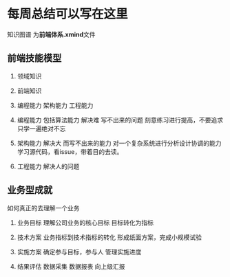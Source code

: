 # 每周总结可以写在这里
知识图谱 为**前端体系.xmind**文件
## 前端技能模型
1. 领域知识
2. 前端知识
3. 编程能力 架构能力 工程能力

1. 编程能力
   包括算法能力 解决难 写不出来的问题 刻意练习进行提高，不要追求只学一遍绝对不忘
2. 架构能力 
   解决大 而写不出来的能力 对一个复杂系统进行分析设计协调的能力 学习源代码，看issue，带着目的去读。
3. 工程能力 
   解决人的问题 


## 业务型成就
如何真正的去理解一个业务

1. 业务目标
理解公司业务的核心目标
目标转化为指标

2. 技术方案
业务指标到技术指标的转化
形成纸面方案，完成小规模试验

3. 实施方案
确定参与目标，参与人
管理实施进度

4. 结果评估
数据采集 数据报表
向上级汇报
